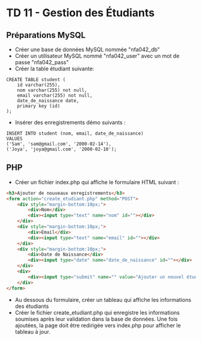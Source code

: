 # TD 11 - Gestion des Étudiants
## Préparations MySQL 
* Créer une base de données MySQL nommée "nfa042_db"
* Créer un utilisateur MySQL nommé "nfa042_user" avec un mot de passe "nfa042_pass"
* Créer la table étudiant suivante:
```MySQL
CREATE TABLE student (
    id varchar(255),
    nom varchar(255) not null,
    email varchar(255) not null,
    date_de_naissance date,
    primary key (id)
);
```
* Insérer des enregistrements démo suivants :
```MySQL
INSERT INTO student (nom, email, date_de_naissance) 
VALUES 
('Sam', 'sam@gmail.com', '2000-02-14'), 
('Joya', 'joya@gmail.com', '2000-02-10');

```
## PHP
* Créer un fichier index.php qui affiche le formulaire HTML suivant :
```HTML
<h3>Ajouter de nouveaux enregistrements</h3>
<form action="create_etudiant.php" method="POST">
    <div style="margin-bottom:10px;">
        <div>Nom</div>
        <div><input type="text" name="nom" id=""></div>
    </div>
    <div style="margin-bottom:10px;">
        <div>Email</div>
        <div><input type="text" name="email" id=""></div>
    </div>
    <div style="margin-bottom:10px;">
        <div>Date de Naissance</div>
        <div><input type="date" name="date_de_naissance" id=""></div>
    </div>
    <div>
        <div><input type="submit" name="" value="Ajouter un nouvel étudiant" id=""></div>
    </div>
</form>
```
* Au dessous du formulaire, créer un tableau qui affiche les informations des étudiants
* Créer le fichier create_etudiant.php qui enregistre les informations soumises après leur validation dans la base de données. Une fois ajoutées, la page doit être redirigée vers index.php pour afficher le tableau à jour.
